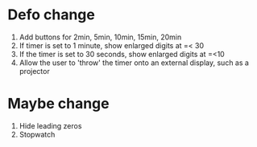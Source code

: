 # Defo change

1. Add buttons for 2min, 5min, 10min, 15min, 20min
2. If timer is set to 1 minute, show enlarged digits at =< 30
3. If the timer is set to 30 seconds, show enlarged digits at =<10
4. Allow the user to 'throw' the timer onto an external display, such as a projector

# Maybe change

1. Hide leading zeros
2. Stopwatch
